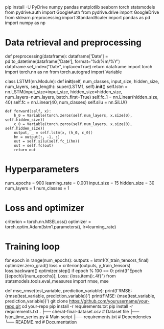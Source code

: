 pip install -U PyDrive numpy pandas matplotlib seaborn torch statsmodels
from pydrive.auth import GoogleAuth
from pydrive.drive import GoogleDrive
from sklearn.preprocessing import StandardScaler
import pandas as pd
import numpy as np

# Data retrieval and preprocessing
def preprocessing(dataframe):
    dataframe['Date'] = pd.to_datetime(dataframe['Date'], format='%d/%m/%Y')
    dataframe.set_index("Date", inplace=True)
    return dataframe
import torch
import torch.nn as nn
from torch.autograd import Variable

class LSTM1(nn.Module):
    def __init__(self, num_classes, input_size, hidden_size, num_layers, seq_length):
        super(LSTM1, self).__init__()
        self.lstm = nn.LSTM(input_size=input_size, hidden_size=hidden_size,
                            num_layers=num_layers, batch_first=True)
        self.fc_1 = nn.Linear(hidden_size, 40)
        self.fc = nn.Linear(40, num_classes)
        self.silu = nn.SiLU()

    def forward(self, x):
        h_0 = Variable(torch.zeros(self.num_layers, x.size(0), self.hidden_size))
        c_0 = Variable(torch.zeros(self.num_layers, x.size(0), self.hidden_size))
        output, _ = self.lstm(x, (h_0, c_0))
        hn = output[:, -1, :]
        out = self.silu(self.fc_1(hn))
        out = self.fc(out)
        return out
# Hyperparameters
num_epochs = 900
learning_rate = 0.001
input_size = 15
hidden_size = 30
num_layers = 1
num_classes = 1

# Loss and optimizer
criterion = torch.nn.MSELoss()
optimizer = torch.optim.Adam(lstm1.parameters(), lr=learning_rate)

# Training loop
for epoch in range(num_epochs):
    outputs = lstm1(X_train_tensors_final)
    optimizer.zero_grad()
    loss = criterion(outputs, y_train_tensors)
    loss.backward()
    optimizer.step()
    if epoch % 100 == 0:
        print(f"Epoch [{epoch}/{num_epochs}], Loss: {loss.item():.4f}")
from statsmodels.tools.eval_measures import rmse, mse

def mse_rmse(test_variable, prediction_variable):
    print(f'RMSE: {rmse(test_variable, prediction_variable)}')
    print(f'MSE: {mse(test_variable, prediction_variable)}')
git clone https://github.com/yourusername/your-repo.git
cd your-repo
pip install -r requirements.txt
pip install -r requirements.txt
.
├── cherat-final-dataset.csv      # Dataset file
├── lstm_time_series.py           # Main script
├── requirements.txt              # Dependencies
└── README.md                     # Documentation
